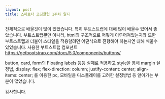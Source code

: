 ```yaml
---
layout: post
title: 스파르타 코딩클럽 1주차 일지
---
```


전체적으로 배울것이 많이 있었습니다.
특히 부트스트랩에 대해 많이 배울수 있어서 좋았습니다.
부트스트랩뿐만 아니라, html의 구조적으로 어떻게 이루어져있는지와 또한 부트스트랩과 더불어 스타일을 적용할려면 어떤식으로 진행해야 하는지엗 대해 배울수 있었습니다.
사용한 부트스트랩 컴포넌트
https://getbootstrap.com/docs/5.0/components/buttons/

button, card, form의 Floating labels 등등 실제로 적용하고
style을 통해 margin 설정법, 
display: flex;
            flex-direction: column;
            justify-content: center;
            align-items: center;
를 이용한 pc, 모바일을 디스플레이를 고려한 설정방법 등 알아가는 부분이 많았습니다.

감사합니다.